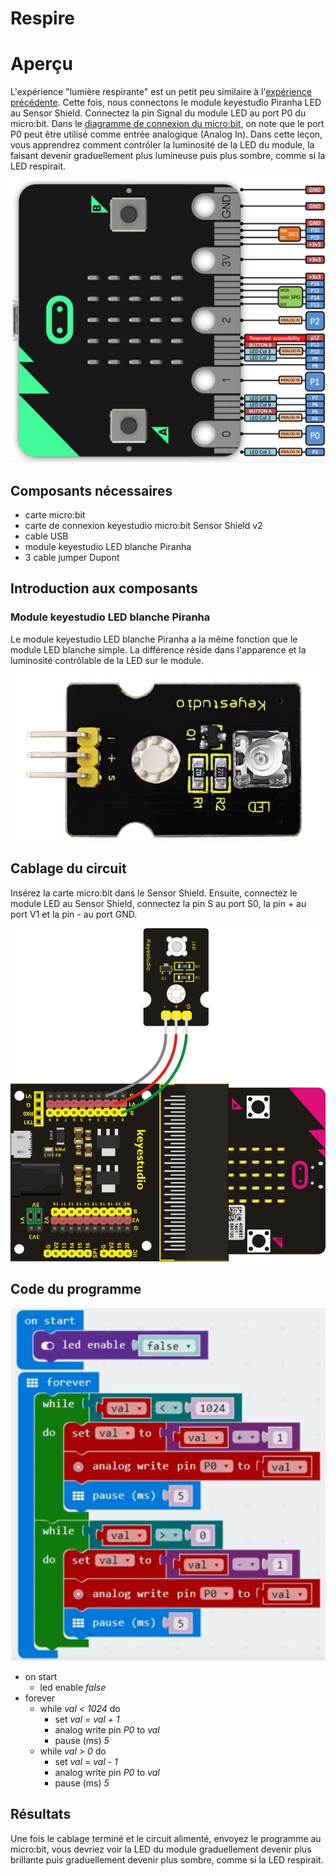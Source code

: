 # Respire

# Aperçu

L'expérience "lumière respirante" est un petit peu similaire à l'[expérience précédente](LedBlinkProject.md). Cette fois, nous connectons le module keyestudio Piranha LED au Sensor Shield. Connectez la pin Signal du module LED au port P0 du micro:bit. Dans le [diagramme de connexion du micro:bit](MicrobitPins.md), on note que le port P0 peut être utilisé comme entrée analogique (Analog In). Dans cette leçon, vous apprendrez comment contrôler la luminosité de la LED du module, la faisant devenir graduellement plus lumineuse puis plus sombre, comme si la LED respirait.

![Diagramme de connexions micro:bit](images/MicrobitPins.png)

## Composants nécessaires

- carte micro:bit
- carte de connexion keyestudio micro:bit Sensor Shield v2
- cable USB
- module keyestudio LED blanche Piranha
- 3 cable jumper Dupont

## Introduction aux composants

### Module keyestudio LED blanche Piranha

Le module keyestudio LED blanche Piranha a la même fonction que le module LED blanche simple. La différence réside dans l'apparence et la luminosité contrôlable de la LED sur le module.

![Module LED blanche Piranha](images/PiranhaWhiteLedModule.png)

## Cablage du circuit

Insérez la carte micro:bit dans le Sensor Shield.
Ensuite, connectez le module LED au Sensor Shield, connectez la pin S au port S0, la pin + au port V1 et la pin - au port GND.

![Circuit](images/BreathCircuit.png)

## Code du programme

![Code](images/BreathCode.png)

- on start
  - led enable *false*
- forever
  - while *val < 1024* do
    - set *val* = *val + 1*
    - analog write pin *P0* to *val*
    - pause (ms) *5*
  - while *val > 0* do
    - set *val* = *val - 1*
    - analog write pin *P0* to *val*
    - pause (ms) *5*

## Résultats

Une fois le cablage terminé et le circuit alimenté, envoyez le programme au micro:bit, vous devriez voir la LED du module graduellement devenir plus brillante puis graduellement devenir plus sombre, comme si la LED respirait.
